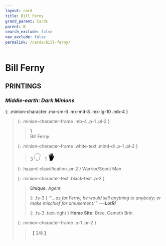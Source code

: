 ```yaml
---
layout: card
title: Bill Ferny
grand_parent: Cards
parent: B
search_exclude: false
nav_exclude: false
permalink: /cards/bill-ferny/
---
```


# Bill Ferny


## PRINTINGS


### _Middle-earth: Dark Minions_

{: .minion-character .mx-sm-6 .mx-md-8 .mx-lg-10 .mb-4 }
> {: .minion-character-frame .mb-4 .p-1 .pl-2 }
> > <div class="hazard-mp">1</div>
> > <div class="card-name">Bill Ferny</div>
>
> {: .minion-character-frame .white-text .mind-di .p-1 .pl-2 }
> > 3 ![](/assets/images/mind.svg)&emsp;1 ![](/assets/images/di.svg)
>
> {: .hazard-classification .pr-2 }
> Warrior/Scout Man
>
> {: .minion-character-text .black-text .p-2 }
> > _**Unique.**_ _Agent._ 
> > 
> > {: .fs-3 } 
> > _“‘...as for Ferny, he would sell anything to anybody; or make mischief for amusement.’”_ ***---&#65279;LotRI***  
> > 
> > {: .fs-3 .text-right } 
> > **Home Site:** Bree, Cameth Brin  
>
> {: .minion-character-frame .p-1 .pr-2 }
> > <div class="card-shield">【 2/8 】</div>
> > <div class="card-corruption-white">&nbsp;</div>
